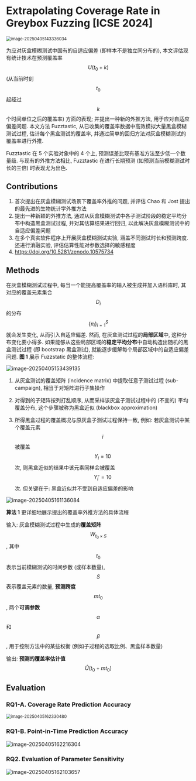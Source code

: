 # Extrapolating Coverage Rate in Greybox Fuzzing [ICSE 2024]

<img src="assets/image-20250405143336034.png" alt="image-20250405143336034" style="zoom:80%;" />

为应对灰盒模糊测试中固有的自适应偏差 (即样本不是独立同分布的), 本文评估现有统计技术在预测覆盖率 $$U(t_0 + k)$$ (从当前时刻 $$t_0$$ 起经过 $$k$$ 个时间单位之后的覆盖率) 方面的表现; 并提出一种新的外推方法, 用于应对自适应偏差问题. 本文方法 Fuzztastic, 从已收集的覆盖率数据中高效模拟大量黑盒模糊测试过程, 估计每个黑盒测试的覆盖率, 并通过简单的回归方法对灰盒模糊测试的覆盖率进行外推. 

Fuzztastic 在 5 个实验对象中的 4 个上, 预测误差比现有基准方法至少低一个数量级. 与现有的外推方法相比, Fuzztastic 在进行长期预测 (如预测当前模糊测试时长的三倍) 时表现尤为出色. 



## Contributions

1. 首次提出在灰盒模糊测试场景下覆盖率外推的问题, 并评估 Chao 和 Jost 提出的最先进的生物统计学外推方法
2. 提出一种新颖的外推方法, 通过从灰盒模糊测试中各子测试阶段的稳定平均分布中构造黑盒测试过程, 并对其估算结果进行回归, 以此解决灰盒模糊测试中的自适应偏差问题
3. 在多个真实软件程序上开展灰盒模糊测试实验, 涵盖不同测试时长和预测跨度. 还进行消融实验, 评估估算性能对参数选择的敏感程度
4. https://doi.org/10.5281/zenodo.10575734



## Methods

在灰盒模糊测试过程中, 每当一个能提高覆盖率的输入被生成并加入语料库时, 其对应的覆盖元素集合 $$D_i$$ 的分布 $$\{\pi_i\}^S_{i=1}$$ 就会发生变化, 从而引入自适应偏差. 然而, 在灰盒测试过程的**局部区域**中, 这种分布变化要小得多. 如果能够从这些局部区域的**稳定平均分布**中自动构造出随机的黑盒测试过程 (即 bootstrap 黑盒测试), 就能逐步缓解每个局部区域中的自适应偏差问题. **图 1** 展示 Fuzzstatic 的整体流程: 

![image-20250405153439135](assets/image-20250405153439135.png)



1. 从灰盒测试的覆盖矩阵 (incidence matrix) 中提取任意子测试过程 (sub-campaign), 相当于对矩阵进行子集操作

2. 对得到的子矩阵按列打乱顺序, 从而采样该灰盒子测试过程中的 (不变的) 平均覆盖分布, 这个步骤被称为黑盒近似 (blackbox approximation)

3. 所得黑盒过程的覆盖概况与原灰盒子测试过程保持一致, 例如: 若灰盒测试中某个覆盖元素 $$i$$ 被覆盖 $$Y_i = 10$$ 次, 则黑盒近似的结果中该元素同样会被覆盖 $$Y_i' = 10$$ 次. 但关键在于: 黑盒近似并不受到自适应偏差的影响



![image-20250405161136084](assets/image-20250405161136084.png)



**算法 1** 更详细地展示提出的覆盖率外推方法的具体流程

输入: 灰盒模糊测试过程中生成的**覆盖矩阵** $$W_{t_0 \times S}$$, 其中 $$t_0$$ 表示当前模糊测试的时间步数 (或样本数量), $$S$$ 表示覆盖元素的数量, **预测跨度** $$mt_0$$, 两个**可调参数** $$\alpha$$ 和 $$\beta$$, 用于控制方法中的某些权衡 (例如子过程的选取比例、黑盒样本数量) 

输出: **预测的覆盖率估计值** $$\hat{U}(t_0 + mt_0)$$



## Evaluation

### RQ1-A. Coverage Rate Prediction Accuracy

<img src="assets/image-20250405162330480.png" alt="image-20250405162330480" style="zoom:80%;" />



### RQ1-B. Point-in-Time Prediction Accuracy

![image-20250405162216304](assets/image-20250405162216304.png)



### RQ2. Evaluation of Parameter Sensitivity

![image-20250405162103657](assets/image-20250405162103657.png)



